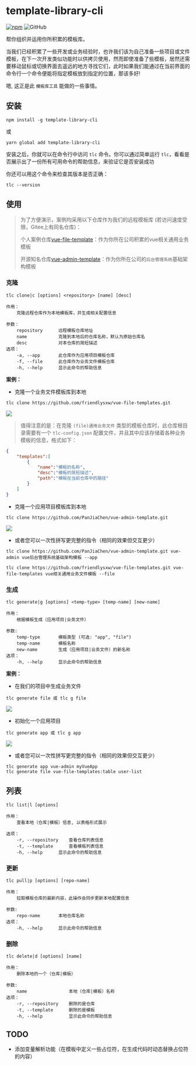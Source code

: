 # template-library-cli

[![npm](https://badge.fury.io/js/template-library-cli.svg)](http://badge.fury.io/js/template-library-cli)
![GitHub](https://img.shields.io/github/license/friendlysxw/template-library-cli)

帮你组织并运用你所积累的模板库。

当我们已经积累了一些开发或业务经验时，也许我们该为自己准备一些项目或文件模板，在下一次开发类似功能时以供拷贝使用，然而即使准备了些模板，居然还需要移动鼠标或切换界面去遥远的地方寻找它们，此时如果我们能通过在当前界面的命令行一个命令便能将指定模板放到指定的位置，那该多好!  

嗯,  这正是此 `模板库工具` 能做的一些事情。



## 安装

```shell
npm install -g template-library-cli
```
或
```shell
yarn global add template-library-cli
```
安装之后，你就可以在命令行中访问  `tlc` 命令。你可以通过简单运行 `tlc`，看看是否展示出了一份所有可用命令的帮助信息，来验证它是否安装成功

你还可以用这个命令来检查其版本是否正确：
```shell
tlc --version
```

## 使用

> 为了方便演示，案例均采用以下仓库作为我们的远程模板库 (若访问速度受限，Gitee上有同名仓库)：
>
> 个人案例仓库[vue-file-template](https://github.com/friendlysxw/vue-file-templates.git)：作为你所在公司积累的vue相关通用业务模板
> 
> 开源知名仓库[vue-admin-template](https://github.com/PanJiaChen/vue-admin-template.git)：作为你所在公司的`后台管理系统`基础架构模板



### 克隆

```shell
tlc clone|c [options] <repository> [name] [desc]

作用：
    克隆远程仓库作为本地模板库，并生成相关配置信息

参数：
    repository      远程模板仓库地址
    name            克隆到本地后的仓库名称，默认为原始仓库名
    desc            对本仓库的简短描述
选项：
    -a, --app       此仓库作为应用项目模板仓库
    -f, --file      此仓库作为业务文件模板仓库
    -h, --help      显示此命令的帮助信息
```

**案例：**

- 克隆一个业务文件模板库到本地

```shell
tlc clone https://github.com/friendlysxw/vue-file-templates.git 
```
![](https://sxw-img.oss-cn-beijing.aliyuncs.com/template-library-cli/clone-file.gif)

> 值得注意的是：在克隆 `(file)通用业务文件` 类型的模板仓库时，此仓库根目录需要有一个 `tlc-config.json` 配置文件，并且其中应该存储着各种业务模板的信息，格式如下：
```json
{
    "templates":[
        {
            "name":"模板的名称",
            "desc":"模板的简短描述",
            "path":"模板在当前仓库中的路径"
        }
    ]
}
```

- 克隆一个应用项目模板库到本地
```shell
tlc clone https://github.com/PanJiaChen/vue-admin-template.git
```
![](https://sxw-img.oss-cn-beijing.aliyuncs.com/template-library-cli/clone-app.gif)


- 或者您可以一次性拼写更完整的指令（相同的效果但交互更少）
```shell
tlc clone https://github.com/PanJiaChen/vue-admin-template.git vue-admin vue后台管理系统基础架构模板 --app

tlc clone https://github.com/friendlysxw/vue-file-templates.git vue-file-templates vue相关通用业务文件模板 --file
```

### 生成

```shell
tlc generate|g [options] <temp-type> [temp-name] [new-name]

作用：
    根据模板生成（应用项目|业务文件）

参数:
    temp-type       模板类型 (可选: "app", "file")
    temp-name       模板名称
    new-name        生成（应用项目|业务文件）的新名称
选项：
    -h, --help      显示此命令的帮助信息
```

**案例：**    

- 在我们的项目中生成业务文件
```shell
tlc generate file 或 tlc g file
```

![](https://sxw-img.oss-cn-beijing.aliyuncs.com/template-library-cli/tlc-g-file.gif)


- 初始化一个应用项目
```shell
tlc generate app 或 tlc g app
```
![](https://sxw-img.oss-cn-beijing.aliyuncs.com/template-library-cli/generate-app.gif)

- 或者您可以一次性拼写更完整的指令（相同的效果但交互更少）
```shell
tlc generate app vue-admin myVueApp
tlc generate file vue-file-templates:table user-list
```



## 列表
```shell
tlc list|l [options]

作用：
    查看本地（仓库|模板）信息, 以表格形式展示

选项：
    -r, --repository    查看仓库列表信息
    -t, --template      查看模板列表信息
    -h, --help      显示此命令的帮助信息
```



### 更新
```shell
tlc pull|p [options] [repo-name]

作用：
    拉取模板仓库的最新内容，此操作会同步更新本地配置信息

参数:
    repo-name       本地仓库名称
选项：
    -h, --help      显示此命令的帮助信息
```

### 删除
```shell
tlc delete|d [options] [name]

作用：
    删除本地的一个（仓库|模板）

参数:
    name                本地（仓库|模板）名称
选项：
    -r, --repository    删除的是仓库
    -t, --template      删除的是模板
    -h, --help          显示此命令的帮助信息
```

## TODO

- 添加变量解析功能（在模板中定义一些占位符，在生成代码时动态替换占位符的内容）
